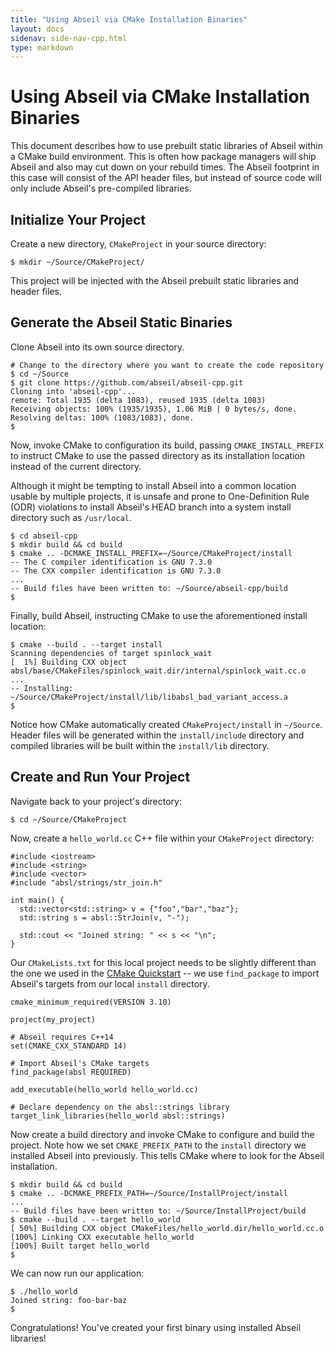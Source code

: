 ```yaml
---
title: "Using Abseil via CMake Installation Binaries"
layout: docs
sidenav: side-nav-cpp.html
type: markdown
---
```


# Using Abseil via CMake Installation Binaries

This document describes how to use prebuilt static libraries of Abseil within a
CMake build environment. This is often how package managers will ship Abseil and
also may cut down on your rebuild times. The Abseil footprint in this case will
consist of the API header files, but instead of source code will only include
Abseil's pre-compiled libraries.

## Initialize Your Project

Create a new directory, `CMakeProject` in your source directory:

```
$ mkdir ~/Source/CMakeProject/
```

This project will be injected with the Abseil prebuilt static libraries and
header files.

## Generate the Abseil Static Binaries

Clone Abseil into its own source directory.

```
# Change to the directory where you want to create the code repository
$ cd ~/Source
$ git clone https://github.com/abseil/abseil-cpp.git
Cloning into 'abseil-cpp'...
remote: Total 1935 (delta 1083), reused 1935 (delta 1083)
Receiving objects: 100% (1935/1935), 1.06 MiB | 0 bytes/s, done.
Resolving deltas: 100% (1083/1083), done.
$
```

Now, invoke CMake to configuration its build, passing `CMAKE_INSTALL_PREFIX` to
instruct CMake to use the passed directory as its installation location instead
of the current directory.

Although it might be tempting to install Abseil into a common location usable by
multiple projects, it is unsafe and prone to One-Definition Rule (ODR)
violations to install Abseil's HEAD branch into a system install directory such
as `/usr/local`.

```
$ cd abseil-cpp
$ mkdir build && cd build
$ cmake .. -DCMAKE_INSTALL_PREFIX=~/Source/CMakeProject/install
-- The C compiler identification is GNU 7.3.0
-- The CXX compiler identification is GNU 7.3.0
...
-- Build files have been written to: ~/Source/abseil-cpp/build
$
```

Finally, build Abseil, instructing CMake to use the aforementioned install
location:

```
$ cmake --build . --target install
Scanning dependencies of target spinlock_wait
[  1%] Building CXX object absl/base/CMakeFiles/spinlock_wait.dir/internal/spinlock_wait.cc.o
...
-- Installing: ~/Source/CMakeProject/install/lib/libabsl_bad_variant_access.a
$
```

Notice how CMake automatically created `CMakeProject/install` in `~/Source`.
Header files will be generated within the `install/include` directory and
compiled libraries will be built within the `install/lib` directory.

## Create and Run Your Project

Navigate back to your project's directory:

```
$ cd ~/Source/CMakeProject
```

Now, create a `hello_world.cc` C++ file within your `CMakeProject`
directory:

```
#include <iostream>
#include <string>
#include <vector>
#include "absl/strings/str_join.h"

int main() {
  std::vector<std::string> v = {"foo","bar","baz"};
  std::string s = absl::StrJoin(v, "-");

  std::cout << "Joined string: " << s << "\n";
}
```

Our `CMakeLists.txt` for this local project needs to be slightly different than
the one we used in the
[CMake Quickstart](/docs/cpp/quickstart-cmake) -- we use
`find_package` to import Abseil's targets from our local `install` directory.

```
cmake_minimum_required(VERSION 3.10)

project(my_project)

# Abseil requires C++14
set(CMAKE_CXX_STANDARD 14)

# Import Abseil's CMake targets
find_package(absl REQUIRED)

add_executable(hello_world hello_world.cc)

# Declare dependency on the absl::strings library
target_link_libraries(hello_world absl::strings)
```

Now create a build directory and invoke CMake to configure and build the
project. Note how we set `CMAKE_PREFIX_PATH` to the `install` directory we
installed Abseil into previously. This tells CMake where to look for the Abseil
installation.

```
$ mkdir build && cd build
$ cmake .. -DCMAKE_PREFIX_PATH=~/Source/InstallProject/install
...
-- Build files have been written to: ~/Source/InstallProject/build
$ cmake --build . --target hello_world
[ 50%] Building CXX object CMakeFiles/hello_world.dir/hello_world.cc.o
[100%] Linking CXX executable hello_world
[100%] Built target hello_world
$
```

We can now run our application:

```
$ ./hello_world
Joined string: foo-bar-baz
$
```

Congratulations! You've created your first binary using installed Abseil
libraries!

